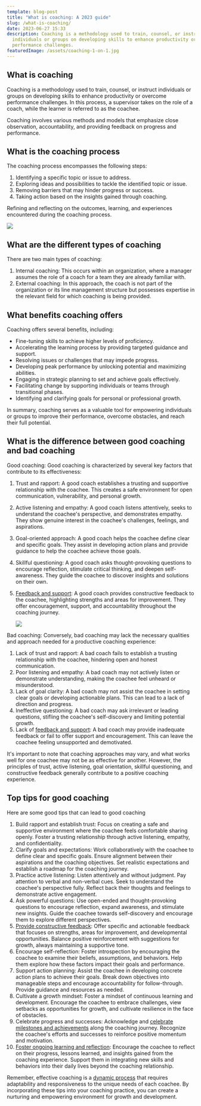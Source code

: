 ```yaml
---
template: blog-post
title: "What is coaching: A 2023 guide"
slug: /what-is-coaching/
date: 2023-06-27 15:33
description: Coaching is a methodology used to train, counsel, or instruct
  individuals or groups on developing skills to enhance productivity or overcome
  performance challenges.
featuredImage: /assets/coaching-1-on-1.jpg
---
```

## What is coaching

Coaching is a methodology used to train, counsel, or instruct individuals or groups on developing skills to enhance productivity or overcome performance challenges. In this process, a supervisor takes on the role of a coach, while the learner is referred to as the coachee.

Coaching involves various methods and models that emphasize close observation, accountability, and providing feedback on progress and performance.

## What is the coaching process

The coaching process encompasses the following steps:

1. Identifying a specific topic or issue to address.
2. Exploring ideas and possibilities to tackle the identified topic or issue.
3. Removing barriers that may hinder progress or success.
4. Taking action based on the insights gained through coaching.

Refining and reflecting on the outcomes, learning, and experiences encountered during the coaching process.

![](/assets/what-is-a-coaching-process.png)

## What are the different types of coaching

There are two main types of coaching:

1. Internal coaching: This occurs within an organization, where a manager assumes the role of a coach for a team they are already familiar with.
2. External coaching: In this approach, the coach is not part of the organization or its line management structure but possesses expertise in the relevant field for which coaching is being provided.

## W﻿hat benefits coaching offers

Coaching offers several benefits, including:

* Fine-tuning skills to achieve higher levels of proficiency.
* Accelerating the learning process by providing targeted guidance and support.
* Resolving issues or challenges that may impede progress.
* Developing peak performance by unlocking potential and maximizing abilities.
* Engaging in strategic planning to set and achieve goals effectively.
* Facilitating change by supporting individuals or teams through transitional phases.
* Identifying and clarifying goals for personal or professional growth.

In summary, coaching serves as a valuable tool for empowering individuals or groups to improve their performance, overcome obstacles, and reach their full potential.

## W﻿hat is the difference between good coaching and bad coaching

Good coaching: Good coaching is characterized by several key factors that contribute to its effectiveness:

1. Trust and rapport: A good coach establishes a trusting and supportive relationship with the coachee. This creates a safe environment for open communication, vulnerability, and personal growth.
2. Active listening and empathy: A good coach listens attentively, seeks to understand the coachee's perspective, and demonstrates empathy. They show genuine interest in the coachee's challenges, feelings, and aspirations.
3. Goal-oriented approach: A good coach helps the coachee define clear and specific goals. They assist in developing action plans and provide guidance to help the coachee achieve those goals.
4. Skillful questioning: A good coach asks thought-provoking questions to encourage reflection, stimulate critical thinking, and deepen self-awareness. They guide the coachee to discover insights and solutions on their own.
5. [Feedback and support](https://www.performancereviewssoftware.com/top-interview-questions-to-ask-your-candidates/): A good coach provides constructive feedback to the coachee, highlighting strengths and areas for improvement. They offer encouragement, support, and accountability throughout the coaching journey.

   ![](/assets/what-is-the-difference-between-good-coaching-and-bad-coaching.png)

Bad coaching: Conversely, bad coaching may lack the necessary qualities and approach needed for a productive coaching experience:

1. Lack of trust and rapport: A bad coach fails to establish a trusting relationship with the coachee, hindering open and honest communication.
2. Poor listening and empathy: A bad coach may not actively listen or demonstrate understanding, making the coachee feel unheard or misunderstood.
3. Lack of goal clarity: A bad coach may not assist the coachee in setting clear goals or developing actionable plans. This can lead to a lack of direction and progress.
4. Ineffective questioning: A bad coach may ask irrelevant or leading questions, stifling the coachee's self-discovery and limiting potential growth.
5. Lack of [feedback and support](https://www.performancereviewssoftware.com/cost-of-performance-management-software-in-2021/): A bad coach may provide inadequate feedback or fail to offer support and encouragement. This can leave the coachee feeling unsupported and demotivated.

It's important to note that coaching approaches may vary, and what works well for one coachee may not be as effective for another. However, the principles of trust, active listening, goal orientation, skillful questioning, and constructive feedback generally contribute to a positive coaching experience.

## T﻿op tips for good coaching

H﻿ere are some good tips that can lead to good coaching

1. Build rapport and establish trust: Focus on creating a safe and supportive environment where the coachee feels comfortable sharing openly. Foster a trusting relationship through active listening, empathy, and confidentiality.
2. Clarify goals and expectations: Work collaboratively with the coachee to define clear and specific goals. Ensure alignment between their aspirations and the coaching objectives. Set realistic expectations and establish a roadmap for the coaching journey.
3. Practice active listening: Listen attentively and without judgment. Pay attention to verbal and non-verbal cues. Seek to understand the coachee's perspective fully. Reflect back their thoughts and feelings to demonstrate active engagement.
4. Ask powerful questions: Use open-ended and thought-provoking questions to encourage reflection, expand awareness, and stimulate new insights. Guide the coachee towards self-discovery and encourage them to explore different perspectives.
5. [Provide constructive feedback](https://www.performancereviewssoftware.com/hris-software-for-small-medium-companies/): Offer specific and actionable feedback that focuses on strengths, areas for improvement, and developmental opportunities. Balance positive reinforcement with suggestions for growth, always maintaining a supportive tone.
6. Encourage self-reflection: Foster introspection by encouraging the coachee to examine their beliefs, assumptions, and behaviors. Help them explore how these factors impact their goals and performance.
7. Support action planning: Assist the coachee in developing concrete action plans to achieve their goals. Break down objectives into manageable steps and encourage accountability for follow-through. Provide guidance and resources as needed.
8. Cultivate a growth mindset: Foster a mindset of continuous learning and development. Encourage the coachee to embrace challenges, view setbacks as opportunities for growth, and cultivate resilience in the face of obstacles.
9. Celebrate progress and successes: Acknowledge and [celebrate milestones and achievements](https://www.performancereviewssoftware.com/what-is-organizational-development/) along the coaching journey. Recognize the coachee's efforts and successes to reinforce positive momentum and motivation.
10. [Foster ongoing learning and reflection](https://www.performancereviewssoftware.com/performance-review-remote-best/): Encourage the coachee to reflect on their progress, lessons learned, and insights gained from the coaching experience. Support them in integrating new skills and behaviors into their daily lives beyond the coaching relationship.

Remember, effective coaching is a [dynamic process](https://www.performancereviewssoftware.com/performance-review-improvements/) that requires adaptability and responsiveness to the unique needs of each coachee. By incorporating these tips into your coaching practice, you can create a nurturing and empowering environment for growth and development.